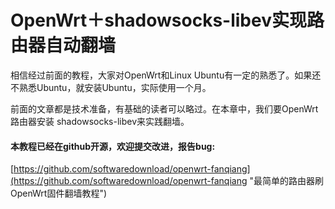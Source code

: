 # OpenWrt＋shadowsocks-libev实现路由器自动翻墙

相信经过前面的教程，大家对OpenWrt和Linux Ubuntu有一定的熟悉了。如果还不熟悉Ubuntu，就安装Ubuntu，实际使用一个月。

前面的文章都是技术准备，有基础的读者可以略过。在本章中，我们要OpenWrt路由器安装 shadowsocks-libev来实践翻墙。

#### 本教程已经在github开源，欢迎提交改进，报告bug:
[https://github.com/softwaredownload/openwrt-fanqiang](https://github.com/softwaredownload/openwrt-fanqiang "最简单的路由器刷OpenWrt固件翻墙教程")
